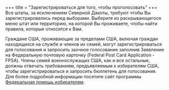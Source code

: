 +++
title = "Зарегистрироваться для того, чтобы проголосовать"
+++
Все штаты, за исключением Северной Дакоты, требуют чтобы Вы зарегистрировались перед выборами.  Выберите из раскрывающегося меню штат или территорию, на которой Вы проживаете, чтобы найти правила, которые относятся к Вам.

Граждане США, проживающие за пределами США, включая граждан находящихся на службе и членов их семей, могут зарегистрироваться для голосования и запросить заочное голосование заполнив Заявление на Федеральную почтовую карточку (Federal Post Card Application - FPSA). Члены семей военнослужащих США, как и все остальные, должны отвечать требованиям, предъявляемым к избирателям США, чтобы зарегистрироваться и запросить бюллетень для голосования.  Для более подробной информации посетите сайт программы [Федеральная помощь избирателям](https://www.fvap.gov/).
